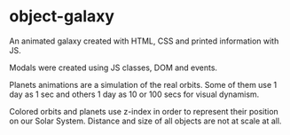 # object-galaxy
An animated galaxy created with HTML, CSS and printed information with JS.

Modals were created using JS classes, DOM and events.

Planets animations are a simulation of the real orbits. Some of them use 1 day as 1 sec and others 1 day as 10 or 100 secs for visual dynamism.

Colored orbits and planets use z-index in order to represent their position on our Solar System. Distance and size of all objects are not at scale at all.
